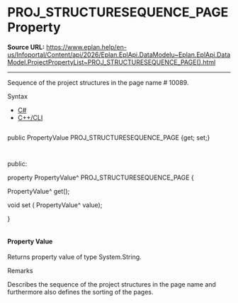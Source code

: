 # PROJ_STRUCTURESEQUENCE_PAGE Property

**Source URL:** https://www.eplan.help/en-us/Infoportal/Content/api/2026/Eplan.EplApi.DataModelu~Eplan.EplApi.DataModel.ProjectPropertyList~PROJ_STRUCTURESEQUENCE_PAGE().html

---

Sequence of the project structures in the page name # 10089.

Syntax

- [C#](#i-syntax-CS)
- [C++/CLI](#i-syntax-CPP2005)

```
```
public PropertyValue PROJ_STRUCTURESEQUENCE_PAGE {get; set;}
```
```

```
```
public:

property PropertyValue^ PROJ_STRUCTURESEQUENCE_PAGE {

   PropertyValue^ get();

   void set (    PropertyValue^ value);

}
```
```

#### Property Value

Returns property value of type System.String.

Remarks

Describes the sequence of the project structures in the page name and furthermore also defines the sorting of the pages.
